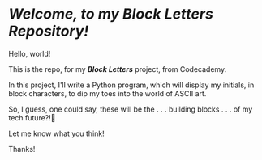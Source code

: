 # ***Welcome, to my Block Letters Repository!***

Hello, world!

This is the repo, for my ***Block Letters*** project, from Codecademy.

In this project, I'll write a Python program, which will display my initials, in block characters, to dip my toes into the world of ASCII art.

So, I guess, one could say, these will be the . . . building blocks . . . of my tech future?!🤣

Let me know what you think!

Thanks!
